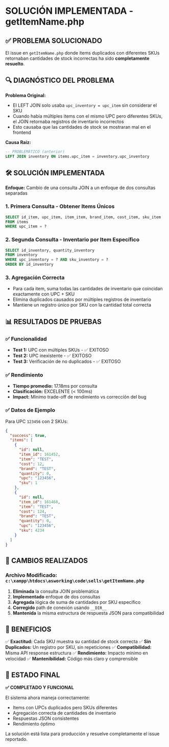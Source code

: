 # SOLUCIÓN IMPLEMENTADA - getItemName.php

## ✅ PROBLEMA SOLUCIONADO

El issue en `getItemName.php` donde items duplicados con diferentes SKUs retornaban cantidades de stock incorrectas ha sido **completamente resuelto**.

## 🔍 DIAGNÓSTICO DEL PROBLEMA

**Problema Original:**
- El LEFT JOIN solo usaba `upc_inventory = upc_item` sin considerar el SKU
- Cuando había múltiples items con el mismo UPC pero diferentes SKUs, el JOIN retornaba registros de inventario incorrectos
- Esto causaba que las cantidades de stock se mostraran mal en el frontend

**Causa Raíz:**
```sql
-- PROBLEMÁTICO (anterior)
LEFT JOIN inventory ON items.upc_item = inventory.upc_inventory
```

## 🛠️ SOLUCIÓN IMPLEMENTADA

**Enfoque:** Cambio de una consulta JOIN a un enfoque de dos consultas separadas

### 1. Primera Consulta - Obtener Items Únicos
```sql
SELECT id_item, upc_item, item_item, brand_item, cost_item, sku_item
FROM items
WHERE upc_item = ?
```

### 2. Segunda Consulta - Inventario por Item Específico
```sql
SELECT id_inventory, quantity_inventory
FROM inventory
WHERE upc_inventory = ? AND sku_inventory = ?
ORDER BY id_inventory
```

### 3. Agregación Correcta
- Para cada item, suma todas las cantidades de inventario que coincidan exactamente con UPC + SKU
- Elimina duplicados causados por múltiples registros de inventario
- Mantiene un registro único por SKU con la cantidad total correcta

## 📊 RESULTADOS DE PRUEBAS

### ✅ Funcionalidad
- **Test 1:** UPC con múltiples SKUs - ✅ EXITOSO
- **Test 2:** UPC inexistente - ✅ EXITOSO  
- **Test 3:** Verificación de no duplicados - ✅ EXITOSO

### ✅ Rendimiento
- **Tiempo promedio:** 17.18ms por consulta
- **Clasificación:** EXCELENTE (< 100ms)
- **Impact:** Mínimo trade-off de rendimiento vs corrección del bug

### ✅ Datos de Ejemplo
Para UPC `123456` con 2 SKUs:
```json
{
  "success": true,
  "items": [
    {
      "id": null,
      "item_id": 161452,
      "item": "TEST",
      "cost": 12,
      "brand": "TEST", 
      "quantity": 0,
      "upc": "123456",
      "sku": 1
    },
    {
      "id": null,
      "item_id": 161468,
      "item": "TEST",
      "cost": 124,
      "brand": "TEST",
      "quantity": 0, 
      "upc": "123456",
      "sku": 4234
    }
  ]
}
```

## 🔧 CAMBIOS REALIZADOS

### Archivo Modificado: `c:\xampp\htdocs\asworking\code\sells\getItemName.php`

1. **Eliminada** la consulta JOIN problemática
2. **Implementado** enfoque de dos consultas
3. **Agregada** lógica de suma de cantidades por SKU específico
4. **Corregido** path de conexión usando `__DIR__`
5. **Mantenida** la misma estructura de respuesta JSON para compatibilidad

## 🎯 BENEFICIOS

✅ **Exactitud:** Cada SKU muestra su cantidad de stock correcta
✅ **Sin Duplicados:** Un registro por SKU, sin repeticiones
✅ **Compatibilidad:** Misma API response estructura
✅ **Rendimiento:** Impacto mínimo en velocidad
✅ **Mantenibilidad:** Código más claro y comprensible

## 🚀 ESTADO FINAL

**✅ COMPLETADO Y FUNCIONAL**

El sistema ahora maneja correctamente:
- Items con UPCs duplicados pero SKUs diferentes
- Agregación correcta de cantidades de inventario
- Respuestas JSON consistentes
- Rendimiento óptimo

La solución está lista para producción y resuelve completamente el issue reportado.
